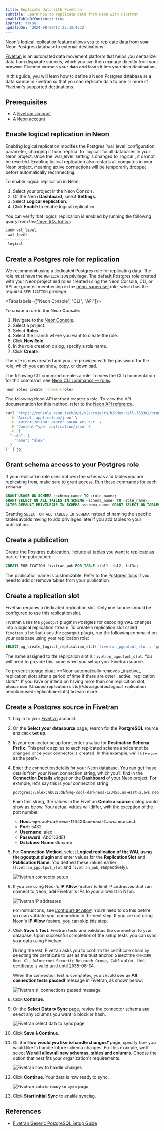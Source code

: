 ```yaml
---
title: Replicate data with Fivetran
subtitle: Learn how to replicate data from Neon with Fivetran
enableTableOfContents: true
isDraft: false
updatedOn: '2024-08-02T17:25:18.433Z'
---
```


Neon's logical replication feature allows you to replicate data from your Neon Postgres database to external destinations.

[Fivetran](https://fivetran.com/) is an automated data movement platform that helps you centralize data from disparate sources, which you can then manage directly from your browser. Fivetran extracts your data and loads it into your data destination.

In this guide, you will learn how to define a Neon Postgres database as a data source in Fivetran so that you can replicate data to one or more of Fivetran's supported destinations.

## Prerequisites

- A [Fivetran account](https://fivetran.com/)
- A [Neon account](https://console.neon.tech/)

## Enable logical replication in Neon

<Admonition type="important">
Enabling logical replication modifies the Postgres `wal_level` configuration parameter, changing it from `replica` to `logical` for all databases in your Neon project. Once the `wal_level` setting is changed to `logical`, it cannot be reverted. Enabling logical replication also restarts all computes in your Neon project, meaning active connections will be temporarily dropped before automatically reconnecting.
</Admonition>

To enable logical replication in Neon:

1. Select your project in the Neon Console.
2. On the Neon **Dashboard**, select **Settings**.
3. Select **Logical Replication**.
4. Click **Enable** to enable logical replication.

You can verify that logical replication is enabled by running the following query from the [Neon SQL Editor](/docs/get-started-with-neon/query-with-neon-sql-editor):

```sql
SHOW wal_level;
 wal_level
-----------
 logical
```

## Create a Postgres role for replication

We recommend using a dedicated Postgres role for replicating data. The role must have the `REPLICATION` privilege. The default Postgres role created with your Neon project and roles created using the Neon Console, CLI, or API are granted membership in the [neon_superuser](/docs/manage/roles#the-neonsuperuser-role) role, which has the required `REPLICATION` privilege.

<Tabs labels={["Neon Console", "CLI", "API"]}>

<TabItem>

To create a role in the Neon Console:

1. Navigate to the [Neon Console](https://console.neon.tech).
2. Select a project.
3. Select **Roles**.
4. Select the branch where you want to create the role.
5. Click **New Role**.
6. In the role creation dialog, specify a role name.
7. Click **Create**.

The role is now created and you are provided with the password for the role, which you can show, copy, or download.

</TabItem>

<TabItem>

The following CLI command creates a role. To view the CLI documentation for this command, see [Neon CLI commands — roles](https://api-docs.neon.tech/reference/createprojectbranchrole).

```bash
neon roles create --name <role>
```

</TabItem>

<TabItem>

The following Neon API method creates a role. To view the API documentation for this method, refer to the [Neon API reference](/docs/reference/cli-roles).

```bash
curl 'https://console.neon.tech/api/v2/projects/hidden-cell-763301/branches/br-blue-tooth-671580/roles' \
  -H 'Accept: application/json' \
  -H 'Authorization: Bearer $NEON_API_KEY' \
  -H 'Content-Type: application/json' \
  -d '{
  "role": {
    "name": "alex"
  }
}' | jq
```

</TabItem>

</Tabs>

## Grant schema access to your Postgres role

If your replication role does not own the schemas and tables you are replicating from, make sure to grant access. Run these commands for each schema:

```sql
GRANT USAGE ON SCHEMA <schema_name> TO <role_name>;
GRANT SELECT ON ALL TABLES IN SCHEMA <schema_name> TO <role_name>;
ALTER DEFAULT PRIVILEGES IN SCHEMA <schema_name> GRANT SELECT ON TABLES TO <role_name>;
```

Granting `SELECT ON ALL TABLES IN SCHEMA` instead of naming the specific tables avoids having to add privileges later if you add tables to your publication.

## Create a publication

Create the Postgres publication. Include all tables you want to replicate as part of the publication:

```sql
CREATE PUBLICATION fivetran_pub FOR TABLE <tbl1, tbl2, tbl3>;
```

The publication name is customizable. Refer to the [Postgres docs](https://www.postgresql.org/docs/current/logical-replication-publication.html) if you need to add or remove tables from your publication.

## Create a replication slot

Fivetran requires a dedicated replication slot. Only one source should be configured to use this replication slot.

Fivetran uses the `pgoutput` plugin in Postgres for decoding WAL changes into a logical replication stream. To create a replication slot called `fivetran_slot` that uses the `pgoutput` plugin, run the following command on your database using your replication role:

```sql
SELECT pg_create_logical_replication_slot('fivetran_pgoutput_slot', 'pgoutput');
```

The name assigned to the replication slot is `fivetran_pgoutput_slot`. You will need to provide this name when you set up your Fivetran source.

<Admonition type="important">
To prevent storage bloat, **Neon automatically removes _inactive_ replication slots after a period of time if there are other _active_ replication slots**. If you have or intend on having more than one replication slot, please see [Unused replication slots](/docs/guides/logical-replication-neon#unused-replication-slots) to learn more.
</Admonition>

## Create a Postgres source in Fivetran

1. Log in to your [Fivetran](https://fivetran.com/) account.
1. On the **Select your datasource** page, search for the **PostgreSQL** source and click **Set up**.
1. In your connector setup form, enter a value for **Destination Schema Prefix**. This prefix applies to each replicated schema and cannot be changed once your connector is created. In this example, we'll use `neon` as the prefix.
1. Enter the connection details for your Neon database. You can get these details from your Neon connection string, which you'll find in the **Connection Details** widget on the **Dashboard** of your Neon project.
   For example, let's say this is your connection string:

   ```bash shouldWrap
   postgres://alex:AbC123dEf@ep-cool-darkness-123456.us-east-2.aws.neon.tech/dbname?sslmode=require
   ```

   From this string, the values in the Fivetran **Create a source** dialog would show as below. Your actual values will differ, with the exception of the port number.

   - **Host**: ep-cool-darkness-123456.us-east-2.aws.neon.tech
   - **Port**: 5432
   - **Username**: alex
   - **Password**: AbC123dEf
   - **Database Name**: dbname

1. For **Connection Method**, select **Logical replication of the WAL using the pgoutput plugin** and enter values for the **Replication Slot** and **Publication Name**. You deifned these values earlier (`fivetran_pgoutput_slot` and `fivetran_pub`, respectively).

   ![Fivetran connector setup](/docs/guides/fivetran_connector_setup.png)

1. If you are using Neon's **IP Allow** feature to limit IP addresses that can connect to Neon, add Fivetran's IPs to your allowlist in Neon.

   ![Fivetran IP addresses](/docs/guides/fivetran_ips.png)

   For instructions, see [Configure IP Allow](/docs/manage/projects#configure-ip-allow). You'll need to do this before you can validate your connection in the next step. If you are not using Neon's **IP Allow** feature, you can skip this step.

1. Click **Save & Test**. Fivetran tests and validates the connection to your database. Upon successful completion of the setup tests, you can sync your data using Fivetran.

   During the test, Fivetran asks you to confirm the certificate chain by selecting the certificate to use as the trust anchor. Select the `CN=ISRG Root X1, 0=Internet Security Research Group, C=US` option. This certificate is valid unitl until 2035-06-04.

   When the connection test is completed, you should see an **All connection tests passed!** message in Fivetran, as shown below:

   ![Fivetran all connections passed message](/docs/guides/fivetran_connection_test.png)

1. Click **Continue**.
1. On the **Select Data to Sync** page, review the connector schema and select any columns you want to block or hash.

   ![Fivetran select data to sync page](/docs/guides/fivetran_select_data.png)

1. Click **Save & Continue**.

1. On the **How would you like to handle changes?** page, specify how you would like to handle future schema changes. For this example, we'll select **We will allow all new schemas, tables and columns**. Choose the option that best fits your organization's requirements.

   ![Fivetran how to handle changes](/docs/guides/fivetran_changes.png)

1. Click **Continue**. Your data is now ready to sync.

   ![Fivetran data is ready to sync page](/docs/guides/fivetran_ready_to_sync.png)

1. Click **Start Initial Sync** to enable syncing.

## References

- [Fivetran Generic PostgreSQL Setup Guide](https://fivetran.com/docs/databases/postgresql/setup-guide)

<NeedHelp/>
